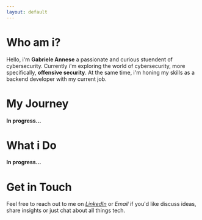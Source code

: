 ```yaml
---
layout: default
---
```

# Who am i?

Hello, i'm **Gabriele Annese** a passionate and curious stuendent of cybersecurity. Currently i'm exploring the world of cybersecurity, more specifically, **offensive security**. At the same time, i'm honing my skills as a backend developer with my current job.

# My Journey
**In progress...**

# What i Do
**In progress...**

# Get in Touch
Feel free to reach out to me on *[LinkedIn](https://www.linkedin.com/in/gabriele-annese)* or *Email* if you'd like discuss ideas, share insights or just chat about all things tech.

